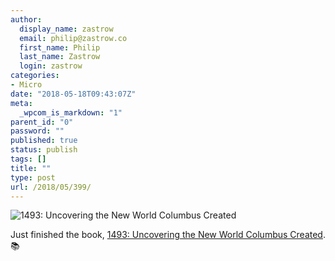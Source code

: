 ```yaml
---
author:
  display_name: zastrow
  email: philip@zastrow.co
  first_name: Philip
  last_name: Zastrow
  login: zastrow
categories:
- Micro
date: "2018-05-18T09:43:07Z"
meta:
  _wpcom_is_markdown: "1"
parent_id: "0"
password: ""
published: true
status: publish
tags: []
title: ""
type: post
url: /2018/05/399/
---
```

<p><img src="https://i.gr-assets.com/images/S/compressed.photo.goodreads.com/books/1312877743l/12338050.jpg" alt="1493: Uncovering the New World Columbus Created" /></p>

<p>Just finished the book, <a href="https://www.goodreads.com/review/show/2378755317?utm_medium=api&amp;utm_source=rss">1493: Uncovering the New World Columbus Created</a>. 📚</p>